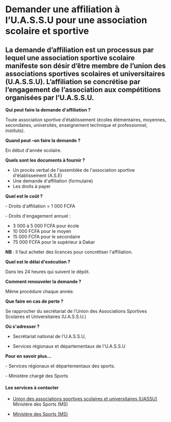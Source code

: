 # Demander une affiliation à l’U.A.S.S.U pour une association scolaire et sportive

La demande d’affiliation est un processus par lequel une association sportive scolaire manifeste son désir d’être membre de l’union des associations sportives scolaires et universitaires (U.A.S.S.U). L’affiliation se concrétise par l’engagement de l’association aux compétitions organisées par l’U.A.S.S.U.
------------------------------------------------------------------------------------------------------------------------------------------------------------------------------------------------------------------------------------------------------------------------------------------------------------------

**Qui peut faire la demande d'affiliation ?**

Toute association sportive d'établissement (écoles élémentaires, moyennes, secondaires, universités, enseignement technique et professionnel, instituts).

**Quand peut –on faire la demande ?**

En début d'année scolaire.

**Quels sont les documents à fournir ?**

*   Un procès verbal de l'assemblée de l'association sportive d'établissement (A.S.E)
*   Une demande d'affiliation (formulaire)
*   Les droits à payer

**Quel est le coût ?**  

  

\- Droits d'affiliation = 1 000 FCFA  

  

\- Droits d'engagement annuel :  

*   3 000 à 5 000 FCFA pour école
*   10 000 FCFA pour le moyen
*   15 000 FCFA pour le secondaire
*   75 000 FCFA pour le supérieur à Dakar

**NB** : Il faut acheter des licences pour concrétiser l'affiliation.

**Quel est le délai d'exécution ?**

Dans les 24 heures qui suivent le dépôt.

**Comment renouveler la demande ?**

Même procédure chaque année.

**Que faire en cas de perte ?**

Se rapprocher du secrétariat de l'Union des Associations Sportives Scolaires et Universitaires (U.A.S.S.U.)

**Où s'adresser ?**

*   Secrétariat national de l'U.A.S.S.U,  
    

*   Services régionaux et départementaux de l'U.A.S.S.U

**Pour en savoir plus...**

\- Services régionaux et départementaux des sports.

\- Ministère chargé des Sports

#### Les services à contacter

*   [Union des associations sportives scolaires et universitaires (UASSU)](../../../services/union-des-associations-sportives-scolaires-et-universitaires-uassu.md) Ministère des Sports (MS)  
    
*   [Ministère des Sports (MS)](../../../services/ministere-des-sports-ms.md)